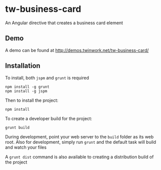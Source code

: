 # tw-business-card
An Angular directive that creates a business card element

## Demo

A demo can be found at http://demos.twinwork.net/tw-business-card/


## Installation

To install, both `jspm` and `grunt` is required

```
npm install -g grunt
npm install -g jspm
```

Then to install the project:

```
npm install
```

To create a developer build for the project:

```
grunt build
```

During development, point your web server to the `build` folder as its web root. Also for development, simply run 
`grunt` and the default task will build and watch your files

A `grunt dist` command is also available to creating a distribution build of the project

